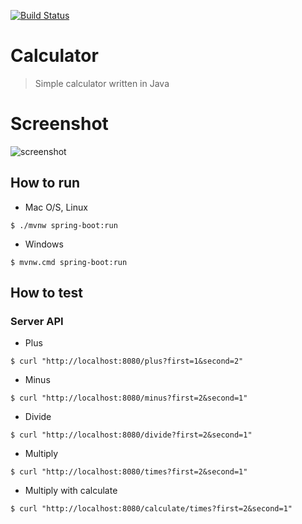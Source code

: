 [![Build Status](https://travis-ci.org/LearnToCodeSeoul/calculator.svg?branch=master)](https://travis-ci.org/LearnToCodeSeoul/calculator)

# Calculator
> Simple calculator written in Java

# Screenshot
![screenshot](docs/img/homescreen.png)

## How to run
- Mac O/S, Linux
```
$ ./mvnw spring-boot:run
```
- Windows
```
$ mvnw.cmd spring-boot:run
```

## How to test

### Server API
- Plus
```
$ curl "http://localhost:8080/plus?first=1&second=2"
```
- Minus
```
$ curl "http://localhost:8080/minus?first=2&second=1"
```
- Divide
```
$ curl "http://localhost:8080/divide?first=2&second=1"
```
- Multiply
```
$ curl "http://localhost:8080/times?first=2&second=1"
```

- Multiply with calculate
```
$ curl "http://localhost:8080/calculate/times?first=2&second=1"
```
